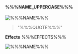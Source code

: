 #### **%%%NAME_UPPERCASE%%%**
![%%%NAME%%%](%%%PORTRAIT%%% "%%%NAME%%%")

> "%%%QUOTE%%%"

**Effects**
%%%EFFECTS%%%

![%%%NAME%%%](%%%GIF%%% "%%%NAME%%%")
